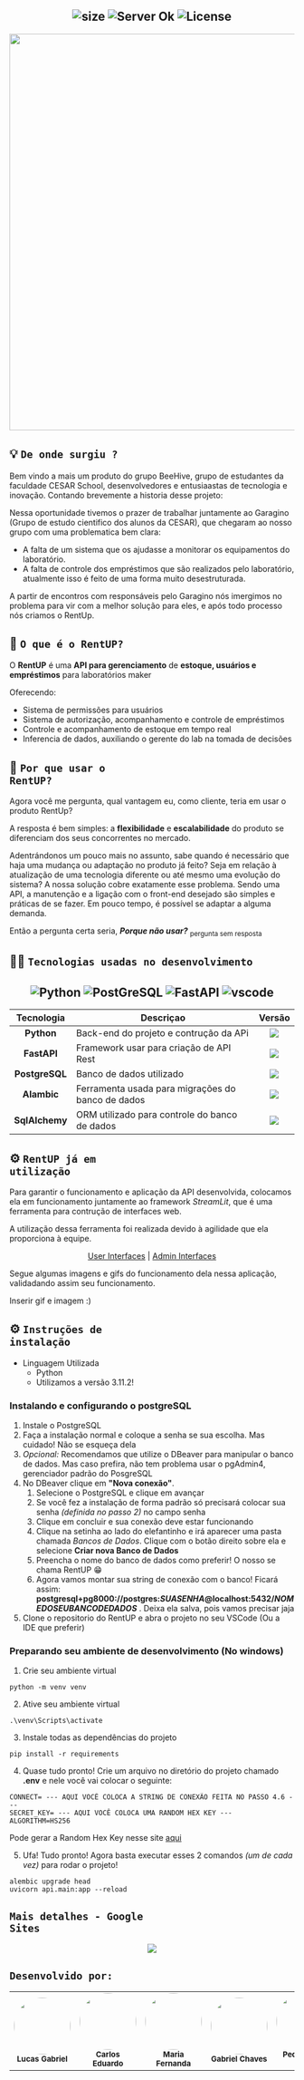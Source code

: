<h2 align="center">
 <img src="https://img.shields.io/badge/REPO Size-231 KB-blue?style=for-the-badge" alt="size" />
  <img src="https://img.shields.io/badge/Languages-1-blue?style=for-the-badge" alt="Server Ok" />
  <img src="https://img.shields.io/badge/License-MIT-blue?color=blue&style=for-the-badge" alt="License" />
</h2>
<div align="center">
<img src="https://github.com/BeHive-CESAR/RentUP/assets/117690607/2a0d2de7-1df5-4219-8241-7c4bb4bc9436" width="700px" />
</div>

## 💡 <code>De onde surgiu ?</code>
Bem vindo a mais um produto do grupo BeeHive, grupo de estudantes da faculdade CESAR School, desenvolvedores e entusiaastas de tecnologia e inovação.
Contando brevemente a historia desse projeto:

Nessa oportunidade tivemos o prazer de trabalhar juntamente ao Garagino (Grupo de estudo cientifico dos alunos da CESAR), que chegaram ao nosso grupo com uma problematica bem clara:
- A falta de um sistema que os ajudasse a monitorar os equipamentos do laboratório.
- A falta de controle dos empréstimos que são realizados pelo laboratório,  atualmente isso é feito de uma forma muito desestruturada.

A partir de encontros com responsáveis pelo Garagino nós imergimos no problema para vir com a melhor solução para eles, e após todo processo nós criamos o RentUp.

## 🤔 <code>O que é o RentUP? </code>
O **RentUP** é uma **API para gerenciamento** de **estoque, usuários e empréstimos** para laboratórios maker

Oferecendo:
- Sistema de permissões para usuários
- Sistema de autorização, acompanhamento e controle de empréstimos
- Controle e acompanhamento de estoque em tempo real
- Inferencia de dados, auxiliando o gerente do lab na tomada de decisões

## 🦄 <code>Por que usar o RentUP?</code>
  
Agora você me pergunta, qual vantagem eu, como cliente, teria em usar o produto RentUp?

A resposta é bem simples: a **flexibilidade** e **escalabilidade** do produto se diferenciam dos seus concorrentes no mercado.

Adentrándonos um pouco mais no assunto, sabe quando é necessário que haja uma mudança ou adaptação no produto já feito? Seja em relação à atualização de uma tecnologia diferente ou até mesmo uma evolução do sistema? A nossa solução cobre exatamente esse problema. Sendo uma API, a manutenção e a ligação com o front-end desejado são simples e práticas de se fazer. Em pouco tempo, é possível se adaptar a alguma demanda.

Então a pergunta certa seria, ***Porque não usar?*** <sub>pergunta sem resposta</sub> 

## 🧑‍💻 <code>Tecnologias usadas no desenvolvimento</code>

<h2 align="center">
  <img src="https://img.shields.io/badge/Python-FFD43B?style=for-the-badge&logo=python&logoColor=blue" alt="Python" />
  
  <img src="https://img.shields.io/badge/PostgreSQL-316192?style=for-the-badge&logo=postgresql&logoColor=white" alt="PostGreSQL" />
  <img src="https://img.shields.io/badge/fastapi-109989?style=for-the-badge&logo=FASTAPI&logoColor=white" alt="FastAPI" />
  <img src="https://img.shields.io/badge/Visual_Studio_Code-0078D4?style=for-the-badge&logo=visual%20studio%20code&logoColor=white" alt="vscode" />
</h2>

<div align="center">

| Tecnologia | Descriçao | Versão |
|:---:|---------|:-----------:|
|  **Python**  |Back-end do projeto e contrução da APi| <img src="https://img.shields.io/badge/3.11.2-black" /> |
|  **FastAPI**  |Framework usar para criação de API Rest|    <img src="https://img.shields.io/badge/3.11.2-black" />       |
|  **PostgreSQL**  |Banco de dados utilizado|    <img src="https://img.shields.io/badge/3.11.2-black" /> |
|  **Alambic**  | Ferramenta usada para migrações do banco de dados |    <img src="https://img.shields.io/badge/3.11.2-black" /> |
|  **SqlAlchemy**  | ORM utilizado para controle do banco de dados |    <img src="https://img.shields.io/badge/3.11.2-black" /> |

</div>

## ⚙️ <code>RentUP já em utilização</code>
Para garantir o funcionamento e aplicação da API desenvolvida, colocamos ela em funcionamento juntamente ao framework *StreamLit*, que é uma ferramenta para contrução de interfaces web.

A utilização dessa ferramenta foi realizada devido à agilidade que ela proporciona à equipe.

<div align="center" justify-content= "space-around">

[User Interfaces](https://github.com/BeHive-CESAR/frontUserRentUp) |
[Admin Interfaces](https://github.com/BeHive-CESAR/frontAdmRentUp)

</div>


Segue algumas imagens e gifs do funcionamento dela nessa aplicação, validadando assim seu funcionamento.

Inserir gif e imagem :)

## ⚙️ <code>Instruções de instalação</code>

- Linguagem Utilizada
    - Python
    -  Utilizamos a versão 3.11.2!
### Instalando e configurando o postgreSQL
1. Instale o <a src="https://www.postgresql.org/download/">PostgreSQL</a>
2. Faça a instalação normal e coloque a senha se sua escolha. Mas cuidado! Não se esqueça dela
3. *Opcional:* Recomendamos que utilize o <a src="https://dbeaver.io/download/">DBeaver</a> para manipular o banco de dados. Mas caso prefira, não tem problema usar o pgAdmin4, gerenciador padrão do PosgreSQL
4. No DBeaver clique em **"Nova conexão"**. 
    1. Selecione o PostgreSQL e clique em avançar
    2. Se você fez a instalação de forma padrão só precisará colocar sua senha *(definida no passo 2)* no campo senha
    3. Clique em concluir e sua conexão deve estar funcionando
    4. Clique na setinha ao lado do elefantinho e irá aparecer uma pasta chamada *Bancos de Dados*. Clique com o  botão direito sobre ela e selecione **Criar nova Banco de Dados**
    5. Preencha o nome do banco de dados como preferir! O nosso se chama RentUP 😁
    6. Agora vamos montar sua string de conexão com o banco! Ficará assim: **postgresql+pg8000://postgres:*SUASENHA*@localhost:5432/*NOMEDOSEUBANCODEDADOS*** . Deixa ela salva, pois vamos precisar jaja
5. Clone o repositorio do RentUP e abra o projeto no seu VSCode (Ou a IDE que preferir)
### Preparando seu ambiente de desenvolvimento (No windows)
1. Crie seu ambiente virtual 
```
python -m venv venv
```
2. Ative seu ambiente virtual
```
.\venv\Scripts\activate
```
3. Instale todas as dependências do projeto
```
pip install -r requirements
```
4. Quase tudo pronto! Crie um arquivo no diretório do projeto chamado **.env** e nele você vai colocar o seguinte:
```
CONNECT= --- AQUI VOCÊ COLOCA A STRING DE CONEXÃO FEITA NO PASSO 4.6 ---
SECRET_KEY= --- AQUI VOCÊ COLOCA UMA RANDOM HEX KEY ---
ALGORITHM=HS256
``` 
Pode gerar a Random Hex Key nesse site <a href="https://www.browserling.com/tools/random-hex">aqui</a>

5. Ufa! Tudo pronto! Agora basta executar esses 2 comandos *(um de cada vez)* para rodar o projeto!
```
alembic upgrade head
uvicorn api.main:app --reload
```

## <code>Mais detalhes - Google Sites</code>
<div align="center">
 <a href="">
  <img src="https://img.shields.io/badge/Acessar%20Site%20-Google Sites-%">
</a>
</div>


##
## <code>Desenvolvido por:</code>
<div align="center">
  <table>
    <tr>
      <td align="center"><img style="border-radius: 50%;" src="https://avatars.githubusercontent.com/LucasGdBS?v=4" width="100px;" alt=""/><br /><sub><b>Lucas Gabriel</b></sub></a><br /></a></td>
      <td align="center"><img style="border-radius: 50%;" src="https://avatars.githubusercontent.com/Carlos3du" width="100px;" alt=""/><br /><sub><b>Carlos Eduardo</b></sub></a><br /></a></td>
      <td align="center"><img style="border-radius: 50%;" src="https://avatars.githubusercontent.com/FernandaFBMarques" width="100px;" alt=""/><br /><sub><b>Maria Fernanda</b></sub></a><br /></a></td>
      <td align="center"><img style="border-radius: 50%;" src="https://avatars.githubusercontent.com/Gabriel-Chaves0" width="100px;" alt=""/><br /><sub><b>Gabriel Chaves</b></sub></a><br /></a></td>
      <td align="center"><img style="border-radius: 50%;" src="https://avatars.githubusercontent.com/PedroVillasBoas" width="100px;" alt=""/><br /><sub><b>Pedro Villas Boas</b></sub></a><br /></a></td>
      <td align="center"><img style="border-radius: 50%;" src="https://avatars.githubusercontent.com/Caiobadv" width="100px;" alt=""/><br /><sub><b>Caio Barreto</b></sub></a><br /></a></td>
    </tr>
  </table>
</div>
